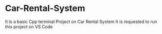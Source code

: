 # Car-Rental-System
It is a basic Cpp terminal Project on Car Rental System
It is requested to run this project on VS Code
